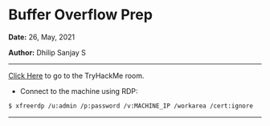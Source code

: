 # Buffer Overflow Prep

**Date:** 26, May, 2021

**Author:** Dhilip Sanjay S

---
[Click Here](https://tryhackme.com/room/bufferoverflowprep) to go to the TryHackMe room.

- Connect to the machine using RDP:

```bash
$ xfreerdp /u:admin /p:password /v:MACHINE_IP /workarea /cert:ignore
```

---

